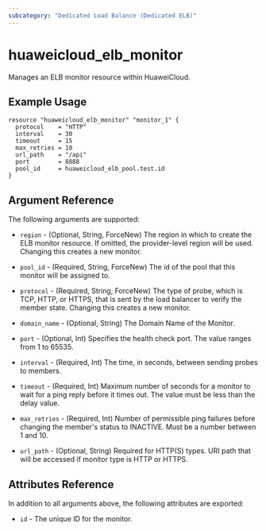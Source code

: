 ```yaml
---
subcategory: "Dedicated Load Balance (Dedicated ELB)"
---
```


# huaweicloud_elb_monitor

Manages an ELB monitor resource within HuaweiCloud.

## Example Usage

```hcl
resource "huaweicloud_elb_monitor" "monitor_1" {
  protocol    = "HTTP"
  interval    = 30
  timeout     = 15
  max_retries = 10
  url_path    = "/api"
  port        = 8888
  pool_id     = huaweicloud_elb_pool.test.id
}
```

## Argument Reference

The following arguments are supported:

* `region` - (Optional, String, ForceNew) The region in which to create the ELB monitor resource. If omitted, the
  provider-level region will be used. Changing this creates a new monitor.

* `pool_id` - (Required, String, ForceNew) The id of the pool that this monitor will be assigned to.

* `protocol` - (Required, String, ForceNew) The type of probe, which is TCP, HTTP, or HTTPS, that is sent by the load
  balancer to verify the member state. Changing this creates a new monitor.

* `domain_name` - (Optional, String) The Domain Name of the Monitor.

* `port` - (Optional, Int) Specifies the health check port. The value ranges from 1 to 65535.

* `interval` - (Required, Int) The time, in seconds, between sending probes to members.

* `timeout` - (Required, Int) Maximum number of seconds for a monitor to wait for a ping reply before it times out. The
  value must be less than the delay value.

* `max_retries` - (Required, Int) Number of permissible ping failures before changing the member's status to INACTIVE.
  Must be a number between 1 and 10.

* `url_path` - (Optional, String) Required for HTTP(S) types. URI path that will be accessed if monitor type is HTTP or
  HTTPS.

## Attributes Reference

In addition to all arguments above, the following attributes are exported:

* `id` - The unique ID for the monitor.
